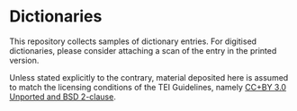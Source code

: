 # Dictionaries

This repository collects samples of dictionary entries. For digitised dictionaries, please consider attaching a scan of the entry in the printed version.

Unless stated explicitly to the contrary, material deposited here is assumed to match the licensing conditions of the TEI Guidelines, namely [CC+BY 3.0 Unported and BSD 2-clause](http://www.tei-c.org/Guidelines/access.xml).
